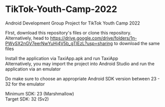# TikTok-Youth-Camp-2022
Android Development Group Project for TikTok Youth Camp 2022 <br/>

FIrst, download this repository's files or clone this repository. </br>
Alternatively, head to https://drive.google.com/drive/folders/1n-PWySX2nGV7eerNwYuHj4V5b_gTIEzL?usp=sharing to download the same files</br>

Install the application via TaxiApp.apk and run TaxiApp <br/>
Alternatively, you may import the project into Android Studio and run the application via an emulator <br/>

Do make sure to choose an appropriate Android SDK version between 23 - 32 for the emulator <br/>

Minimum SDK: 23 (Marshmallow) <br/>
Target SDK: 32 (Sv2)
